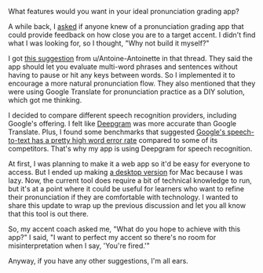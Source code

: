 What features would you want in your ideal pronunciation grading app?

A while back, I [asked](https://old.reddit.com/r/languagelearning/comments/1cd0b5c/seeking_a_pronunciation_grader_that_allows_any/) if anyone knew of a pronunciation grading app that could provide feedback on how close you are to a target accent. I didn't find what I was looking for, so I thought, "Why not build it myself?"

I got [this suggestion](https://old.reddit.com/r/languagelearning/comments/1cd0b5c/seeking_a_pronunciation_grader_that_allows_any/l19l2i1/) from u/Antoine-Antoinette in that thread. They said the app should let you evaluate multi-word phrases and sentences without having to pause or hit any keys between words. So I implemented it to encourage a more natural pronunciation flow. They also mentioned that they were using Google Translate for pronunciation practice as a DIY solution, which got me thinking.

I decided to compare different speech recognition providers, including Google's offering. I felt like [Deepgram](https://deepgram.com/) was more accurate than Google Translate. Plus, I found some benchmarks that suggested [Google's speech-to-text has a pretty high word error rate](https://github.com/Picovoice/speech-to-text-benchmark?tab=readme-ov-file#word-error-rate-wer:~:text=to%2DText%20Enhanced-,6.2%25,-13.0%25) compared to some of its competitors. That's why my app is using Deepgram for speech recognition.

At first, I was planning to make it a web app so it'd be easy for everyone to access. But I ended up making [a desktop version](https://github.com/8ta4/accent) for Mac because I was lazy. Now, the current tool does require a bit of technical knowledge to run, but it's at a point where it could be useful for learners who want to refine their pronunciation if they are comfortable with technology. I wanted to share this update to wrap up the previous discussion and let you all know that this tool is out there.

So, my accent coach asked me, "What do you hope to achieve with this app?" I said, "I want to perfect my accent so there's no room for misinterpretation when I say, 'You're fired.'"

Anyway, if you have any other suggestions, I'm all ears.
